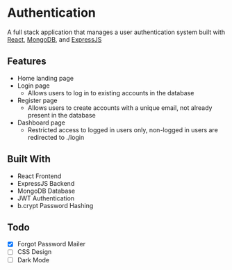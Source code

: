 # Authentication

A full stack application that manages a user authentication system built with [React](https://reactjs.org/), [MongoDB](https://www.mongodb.com/), and [ExpressJS](https://expressjs.com/)

## Features

- Home landing page
- Login page
    - Allows users to log in to existing accounts in the database
- Register page
    - Allows users to create accounts with a unique email, not already present in the database
- Dashboard page
    - Restricted access to logged in users only, non-logged in users are redirected to ./login

## Built With

- React Frontend
- ExpressJS Backend
- MongoDB Database
- JWT Authentication
- b.crypt Password Hashing

## Todo

- [x] Forgot Password Mailer
- [ ] CSS Design
- [ ] Dark Mode
